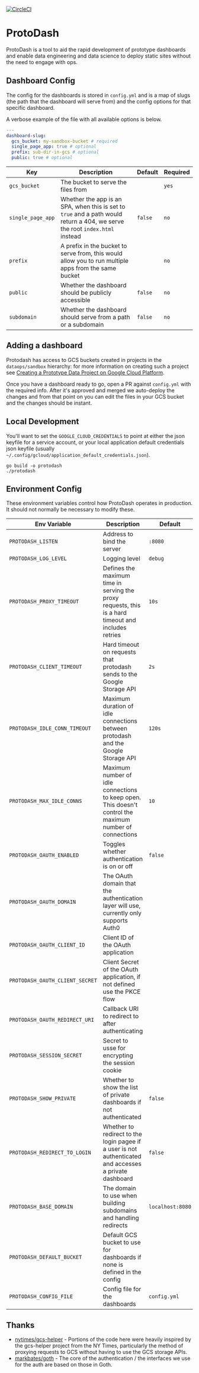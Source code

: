 [![CircleCI](https://circleci.com/gh/mozilla/protodash.svg?style=shield&circle-token=742fb1108f7e6e5a28c11d43b21f62605037f5a4)](https://circleci.com/gh/mozilla/protodash)

# ProtoDash

ProtoDash is a tool to aid the rapid development of prototype dashboards and enable data engineering and data science to deploy static sites without the need to engage with ops.

## Dashboard Config

The config for the dashboards is stored in `config.yml` and is a map of slugs (the path that the dashboard will serve from) and the config options for that specific dashboard.

A verbose example of the file with all available options is below.

```yaml
---
dashboard-slug:
  gcs_bucket: my-sandbox-bucket # required
  single_page_app: true # optional
  prefix: sub-dir-in-gcs # optional
  public: true # optional
```

| Key               | Description                                                                                                                 | Default | Required |
| ----------------- | --------------------------------------------------------------------------------------------------------------------------- | ------- | -------- |
| `gcs_bucket`      | The bucket to serve the files from                                                                                          |         | `yes`    |
| `single_page_app` | Whether the app is an SPA, when this is set to `true` and a path would return a 404, we serve the root `index.html` instead | `false` | `no`     |
| `prefix`          | A prefix in the bucket to serve from, this would allow you to run multiple apps from the same bucket                        |         | `no`     |
| `public`          | Whether the dashboard should be publicly accessible                                                                         | `false` | `no`     |
| `subdomain`       | Whether the dashboard should serve from a path or a subdomain                                                               | `false` | `no`     |

## Adding a dashboard

Protodash has access to GCS buckets created in projects in the `dataops/sandbox` hierarchy: for more information on creating such a project see [Creating a Prototype Data Project on Google Cloud Platform](https://docs.telemetry.mozilla.org/cookbooks/gcp-projects.html).

Once you have a dashboard ready to go, open a PR against `config.yml` with the required info. After it's approved and merged we auto-deploy the changes and from that point on you can edit the files in your GCS bucket and the changes should be instant.

## Local Development

You'll want to set the `GOOGLE_CLOUD_CREDENTIALS` to point at either the json keyfile for a service account, or your local application default credentials json keyfile (usually `~/.config/gcloud/application_default_credentials.json`).

```
go build -o protodash
./protodash
```

## Environment Config

These environment variables control how ProtoDash operates in production. It should not normally be necessary to modify these.

| Env Variable                    | Description                                                                                             | Default          |
| ------------------------------- | ------------------------------------------------------------------------------------------------------- | ---------------- |
| `PROTODASH_LISTEN`              | Address to bind the server                                                                              | `:8080`          |
| `PROTODASH_LOG_LEVEL`           | Logging level                                                                                           | `debug`          |
| `PROTODASH_PROXY_TIMEOUT`       | Defines the maximum time in serving the proxy requests, this is a hard timeout and includes retries     | `10s`            |
| `PROTODASH_CLIENT_TIMEOUT`      | Hard timeout on requests that protodash sends to the Google Storage API                                 | `2s`             |
| `PROTODASH_IDLE_CONN_TIMEOUT`   | Maximum duration of idle connections between protodash and the Google Storage API                       | `120s`           |
| `PROTODASH_MAX_IDLE_CONNS`      | Maximum number of idle connections to keep open. This doesn't control the maximum number of connections | `10`             |
| `PROTODASH_OAUTH_ENABLED`       | Toggles whether authentication is on or off                                                             | `false`          |
| `PROTODASH_OAUTH_DOMAIN`        | The OAuth domain that the authentication layer will use, currently only supports Auth0                  |                  |
| `PROTODASH_OAUTH_CLIENT_ID`     | Client ID of the OAuth application                                                                      |                  |
| `PROTODASH_OAUTH_CLIENT_SECRET` | Client Secret of the OAuth application, if not defined use the PKCE flow                                |                  |
| `PROTODASH_OAUTH_REDIRECT_URI`  | Callback URI to redirect to after authenticating                                                        |                  |
| `PROTODASH_SESSION_SECRET`      | Secret to usse for encrypting the session cookie                                                        |                  |
| `PROTODASH_SHOW_PRIVATE`        | Whether to show the list of private dashboards if not authenticated                                     | `false`          |
| `PROTODASH_REDIRECT_TO_LOGIN`   | Whether to redirect to the login pagee if a user is not authenticated and accesses a private dashboard  | `false`          |
| `PROTODASH_BASE_DOMAIN`         | The domain to use when building subdomains and handling redirects                                       | `localhost:8080` |
| `PROTODASH_DEFAULT_BUCKET`      | Default GCS bucket to use for dashboards if none is defined in the config                               |                  |
| `PROTODASH_CONFIG_FILE`         | Config file for the dashboards                                                                          | `config.yml`     |

## Thanks

- [nytimes/gcs-helper](https://github.com/nytimes/gcs-helper) - Portions of the code here were heavily inspired by the gcs-helper project from the NY Times, particularly the method of proxying requests to GCS without having to use the GCS storage APIs.
- [markbates/goth](https://github.com/markbates/goth) - The core of the authentication / the interfaces we use for the auth are based on those in Goth.

